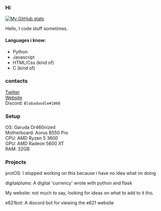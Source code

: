 ### Hi

[![My GitHub stats](https://github-readme-stats.vercel.app/api?username=Blobadoodle)](https://github.com/anuraghazra/github-readme-stats)

Hello, I code stuff sometimes.

#### Languages i know:
 * Python
 * Javascript
 * HTML/Css (kind of)
 * C (kind of)

### contacts

[Twitter](https://twitter.com/BLOBADOODLE)\
[Website](https://bloba.dev)\
Discord: `Blobadoodle#1066`

### Setup
OS: Garuda Dr460nized\
Motherboard: Aorus B550 Pro\
CPU: AMD Ryzen 5 3600\
GPU: AMD Radeon 5600 XT\
RAM: 32GB

### Projects

protOS: I stopped working on this because i have no idea what im doing

digitalplums: A digital 'currency' wrote with python and flask

My website: not much to say, looking for ideas on what to add to it tho.

e621bot: A discord bot for viewing the e621 website
